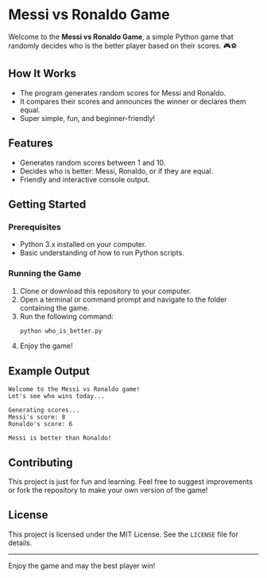 # Messi vs Ronaldo Game

Welcome to the **Messi vs Ronaldo Game**, a simple Python game that randomly decides who is the better player based on their scores. 🎮⚽

## How It Works
- The program generates random scores for Messi and Ronaldo.
- It compares their scores and announces the winner or declares them equal.
- Super simple, fun, and beginner-friendly!

## Features
- Generates random scores between 1 and 10.
- Decides who is better: Messi, Ronaldo, or if they are equal.
- Friendly and interactive console output.

## Getting Started

### Prerequisites
- Python 3.x installed on your computer.
- Basic understanding of how to run Python scripts.

### Running the Game
1. Clone or download this repository to your computer.
2. Open a terminal or command prompt and navigate to the folder containing the game.
3. Run the following command:
   ```bash
   python who_is_better.py
   ```
4. Enjoy the game!

## Example Output
```
Welcome to the Messi vs Ronaldo game!
Let's see who wins today...

Generating scores...
Messi's score: 8
Ronaldo's score: 6

Messi is better than Ronaldo!
```

## Contributing
This project is just for fun and learning. Feel free to suggest improvements or fork the repository to make your own version of the game!

## License
This project is licensed under the MIT License. See the `LICENSE` file for details.

---

Enjoy the game and may the best player win! 
